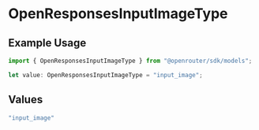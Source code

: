 # OpenResponsesInputImageType

## Example Usage

```typescript
import { OpenResponsesInputImageType } from "@openrouter/sdk/models";

let value: OpenResponsesInputImageType = "input_image";
```

## Values

```typescript
"input_image"
```